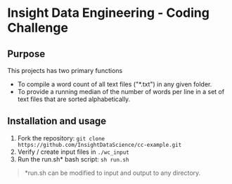 Insight Data Engineering - Coding Challenge
===========================================================

## Purpose
This projects has two primary functions
* To compile a word count of all text files ("*.txt") in any given folder. 
* To provide a running median of the number of words per line in a set of text files that are sorted alphabetically. 

## Installation and usage
1. Fork the repository: `git clone https://github.com/InsightDataScience/cc-example.git`
2. Verify / create input files in `./wc_input`
3. Run the run.sh* bash script: `sh run.sh`

> *run.sh can be modified to input and output to any directory.
